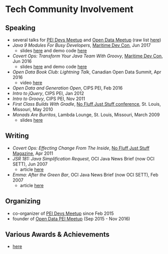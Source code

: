 
# Tech Community Involvement

## Speaking

* several talks for [PEI Devs Meetup](https://peidevs.github.io) and [Open Data Meetup](https://peidevs.github.io/OpenDataBookClub) (raw list [here](http://github.com/codetojoy/self/blob/master/tech/events.csv))
* _Java 9 Modules For Busy Developers_, [Maritime Dev Con](https://maritimedevcon.ca/), Jun 2017
    * slides [here](https://docs.google.com/presentation/d/1d2qwIx5tg_GWUa2Amz4fiqaHU4DTY22nvsTMVlrz1eY/edit#slide=id.p) and demo code [here](https://github.com/codetojoy/talk_maritimedevcon_java_9_modules) 
* _Covert Ops: Transform Your Java Team With Groovy_, [Maritime Dev Con](https://maritimedevcon.ca/), Jun 2016
    * slides [here](http://codetojoy.github.io/talk_maritimedevcon_groovy/assets/player/KeynoteDHTMLPlayer.html#0) and demo code [here](https://github.com/codetojoy/talk_maritimedevcon_groovy) 
* _Open Data Book Club: Lightning Talk_, Canadian Open Data Summit, Apr 2016 
    * video [here](https://youtu.be/5DiBSloGRl0?t=3h15m37s)
* _Open Data and Generation Open_, CIPS PEI, Feb 2016
* _Intro to jQuery_, CIPS PEI, Jan 2012
* _Intro to Groovy_, CIPS PEI, Nov 2011 
* _First Class Builds With Gradle_, [No Fluff Just Stuff conference](https://nofluffjuststuff.com/home/main), St. Louis, Missouri, May 2010
* _Monads Are Burritos_, Lambda Lounge, St. Louis, Missouri, March 2009
    * slides [here](https://github.com/codetojoy/presentations/blob/master/Lambda_Lounge_Monads/Post_Monads_LambdaLounge_Talk.pdf)

## Writing

* _Covert Ops: Effecting Change From The Inside_, [No Fluff Just Stuff Magazine](https://nofluffjuststuff.com/magazine/2011/04), Apr 2011
* _JSR 181: Java Simplification Request_, OCI Java News Brief (now OCI SETT), Jun 2007
    * article [here](https://objectcomputing.com/resources/publications/sett/june-2007-jsr-181-a-java-simplification-request/) 
* _Emma: After the Green Bar_, OCI Java News Brief (now OCI SETT), Feb 2007 
    * article [here](http://jnb.ociweb.com/jnb/jnbFeb2007.html)

## Organizing

* co-organizer of [PEI Devs Meetup](http://peidevs.github.io/) since Feb 2015 
* founder of [Open Data PEI Meetup](http://peidevs.github.io/OpenDataBookClub/) (Sep 2015 - Nov 2016)

## Various Awards & Achievements

* [here](./Awards.md)
